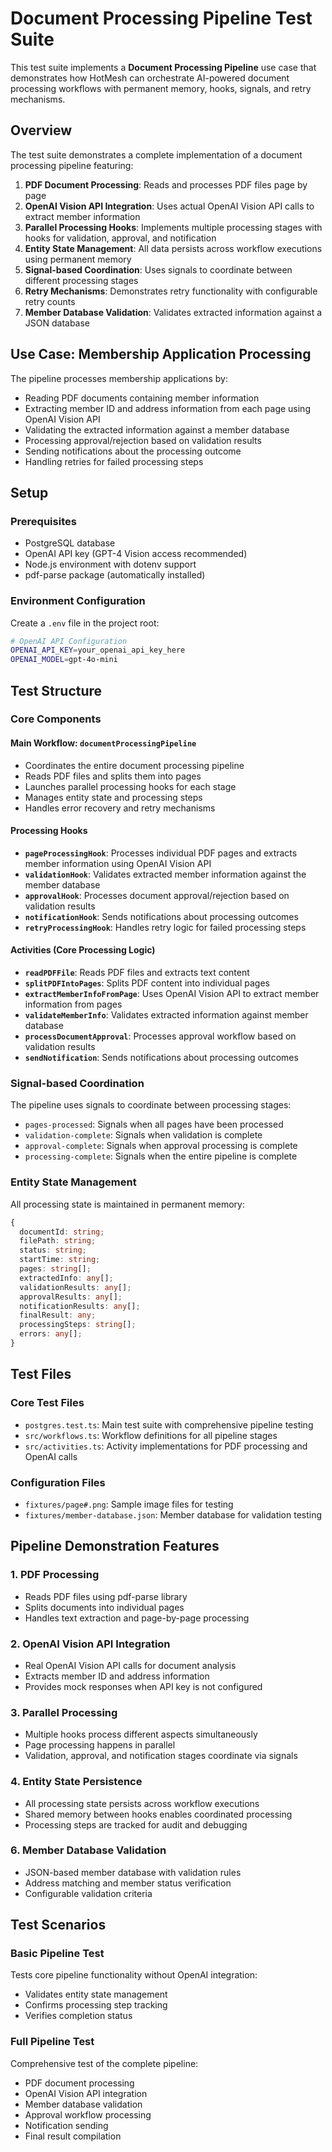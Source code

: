 # Document Processing Pipeline Test Suite

This test suite implements a **Document Processing Pipeline** use case that demonstrates how HotMesh can orchestrate AI-powered document processing workflows with permanent memory, hooks, signals, and retry mechanisms.

## Overview

The test suite demonstrates a complete implementation of a document processing pipeline featuring:

1. **PDF Document Processing**: Reads and processes PDF files page by page
2. **OpenAI Vision API Integration**: Uses actual OpenAI Vision API calls to extract member information
3. **Parallel Processing Hooks**: Implements multiple processing stages with hooks for validation, approval, and notification
4. **Entity State Management**: All data persists across workflow executions using permanent memory
5. **Signal-based Coordination**: Uses signals to coordinate between different processing stages
6. **Retry Mechanisms**: Demonstrates retry functionality with configurable retry counts
7. **Member Database Validation**: Validates extracted information against a JSON database

## Use Case: Membership Application Processing

The pipeline processes membership applications by:
- Reading PDF documents containing member information
- Extracting member ID and address information from each page using OpenAI Vision API
- Validating the extracted information against a member database
- Processing approval/rejection based on validation results
- Sending notifications about the processing outcome
- Handling retries for failed processing steps

## Setup

### Prerequisites

- PostgreSQL database
- OpenAI API key (GPT-4 Vision access recommended)
- Node.js environment with dotenv support
- pdf-parse package (automatically installed)

### Environment Configuration

Create a `.env` file in the project root:

```bash
# OpenAI API Configuration
OPENAI_API_KEY=your_openai_api_key_here
OPENAI_MODEL=gpt-4o-mini
```

## Test Structure

### Core Components

#### Main Workflow: `documentProcessingPipeline`
- Coordinates the entire document processing pipeline
- Reads PDF files and splits them into pages
- Launches parallel processing hooks for each stage
- Manages entity state and processing steps
- Handles error recovery and retry mechanisms

#### Processing Hooks
- **`pageProcessingHook`**: Processes individual PDF pages and extracts member information using OpenAI Vision API
- **`validationHook`**: Validates extracted member information against the member database
- **`approvalHook`**: Processes document approval/rejection based on validation results
- **`notificationHook`**: Sends notifications about processing outcomes
- **`retryProcessingHook`**: Handles retry logic for failed processing steps

#### Activities (Core Processing Logic)
- **`readPDFFile`**: Reads PDF files and extracts text content
- **`splitPDFIntoPages`**: Splits PDF content into individual pages
- **`extractMemberInfoFromPage`**: Uses OpenAI Vision API to extract member information from pages
- **`validateMemberInfo`**: Validates extracted information against member database
- **`processDocumentApproval`**: Processes approval workflow based on validation results
- **`sendNotification`**: Sends notifications about processing outcomes

### Signal-based Coordination

The pipeline uses signals to coordinate between processing stages:
- `pages-processed`: Signals when all pages have been processed
- `validation-complete`: Signals when validation is complete
- `approval-complete`: Signals when approval processing is complete
- `processing-complete`: Signals when the entire pipeline is complete

### Entity State Management

All processing state is maintained in permanent memory:
```typescript
{
  documentId: string;
  filePath: string;
  status: string;
  startTime: string;
  pages: string[];
  extractedInfo: any[];
  validationResults: any[];
  approvalResults: any[];
  notificationResults: any[];
  finalResult: any;
  processingSteps: string[];
  errors: any[];
}
```

## Test Files

### Core Test Files
- `postgres.test.ts`: Main test suite with comprehensive pipeline testing
- `src/workflows.ts`: Workflow definitions for all pipeline stages
- `src/activities.ts`: Activity implementations for PDF processing and OpenAI calls

### Configuration Files
- `fixtures/page#.png`: Sample image files for testing
- `fixtures/member-database.json`: Member database for validation testing

## Pipeline Demonstration Features

### 1. PDF Processing
- Reads PDF files using pdf-parse library
- Splits documents into individual pages
- Handles text extraction and page-by-page processing

### 2. OpenAI Vision API Integration
- Real OpenAI Vision API calls for document analysis
- Extracts member ID and address information
- Provides mock responses when API key is not configured

### 3. Parallel Processing
- Multiple hooks process different aspects simultaneously
- Page processing happens in parallel
- Validation, approval, and notification stages coordinate via signals

### 4. Entity State Persistence
- All processing state persists across workflow executions
- Shared memory between hooks enables coordinated processing
- Processing steps are tracked for audit and debugging

### 6. Member Database Validation
- JSON-based member database with validation rules
- Address matching and member status verification
- Configurable validation criteria

## Test Scenarios

### Basic Pipeline Test
Tests core pipeline functionality without OpenAI integration:
- Validates entity state management
- Confirms processing step tracking
- Verifies completion status

### Full Pipeline Test
Comprehensive test of the complete pipeline:
- PDF document processing
- OpenAI Vision API integration
- Member database validation
- Approval workflow processing
- Notification sending
- Final result compilation
